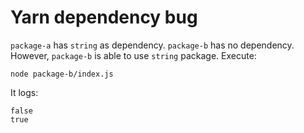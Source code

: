 # Yarn dependency bug

`package-a` has `string` as dependency. `package-b` has no dependency. However, `package-b` is able to use `string` package. Execute:

```
node package-b/index.js
```

It logs:
```
false
true
```
